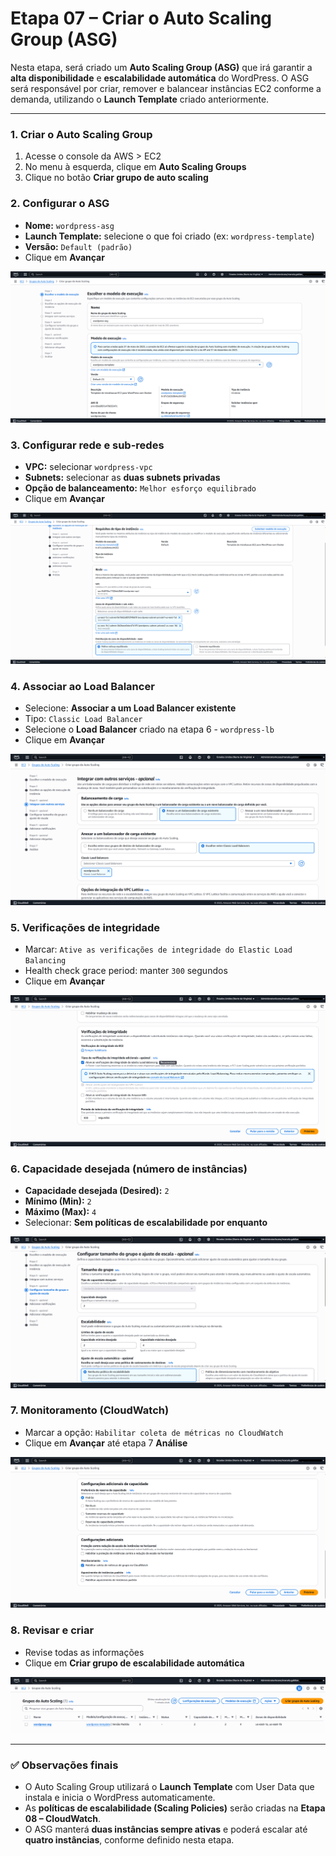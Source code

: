 # Etapa 07 – Criar o Auto Scaling Group (ASG)

Nesta etapa, será criado um **Auto Scaling Group (ASG)** que irá garantir a **alta disponibilidade** e **escalabilidade automática** do WordPress. O ASG será responsável por criar, remover e balancear instâncias EC2 conforme a demanda, utilizando o **Launch Template** criado anteriormente.

---

### 1. Criar o Auto Scaling Group

1. Acesse o console da AWS > EC2
2. No menu à esquerda, clique em **Auto Scaling Groups**
3. Clique no botão **Criar grupo de auto scaling**

### 2. Configurar o ASG

- **Nome:** `wordpress-asg`
- **Launch Template:** selecione o que foi criado (ex: `wordpress-template`)
- **Versão:** `Default (padrão)`
- Clique em **Avançar**

![Print da criação do ASG](img/52-etapa7-ASG.png)

### 3. Configurar rede e sub-redes

- **VPC:** selecionar `wordpress-vpc`
- **Subnets:** selecionar as **duas subnets privadas**
- **Opção de balanceamento:** `Melhor esforço equilibrado`
- Clique em **Avançar**

![Print da seleção de subnets privadas do ASG](img/53-etapa7-ASG.png)

### 4. Associar ao Load Balancer

- Selecione: **Associar a um Load Balancer existente**
- Tipo: `Classic Load Balancer`
- Selecione o **Load Balancer** criado na etapa 6 - `wordpress-lb`
- Clique em **Avançar**

![Print da associação ao Load Balancer ao ASG](img/54-etapa7-ASG.png)

### 5. Verificações de integridade

- Marcar: `Ative as verificações de integridade do Elastic Load Balancing`
- Health check grace period: manter `300` segundos
- Clique em **Avançar**

![Print da configuração de health check no ASG](img/55-etapa7-ASG.png)

### 6. Capacidade desejada (número de instâncias)

- **Capacidade desejada (Desired):** `2`
- **Mínimo (Min):** `2`
- **Máximo (Max):** `4`
- Selecionar: **Sem políticas de escalabilidade por enquanto**

![Print das configurações de capacidade do ASG](img/56-etapa7-ASG.png)

### 7. Monitoramento (CloudWatch)

- Marcar a opção: `Habilitar coleta de métricas no CloudWatch`
- Clique em **Avançar** até etapa 7 **Análise**

![Print do monitoramento habilitado](img/57-etapa7-ASG.png)

### 8. Revisar e criar

- Revise todas as informações
- Clique em **Criar grupo de escalabilidade automática**

![Print da tela de confirmação](img/58-etapa7-ASG.png)

---

### ✅ Observações finais

- O Auto Scaling Group utilizará o **Launch Template** com User Data que instala e inicia o WordPress automaticamente.
- As **políticas de escalabilidade (Scaling Policies)** serão criadas na **Etapa 08 – CloudWatch**.
- O ASG manterá **duas instâncias sempre ativas** e poderá escalar até **quatro instâncias**, conforme definido nesta etapa.
